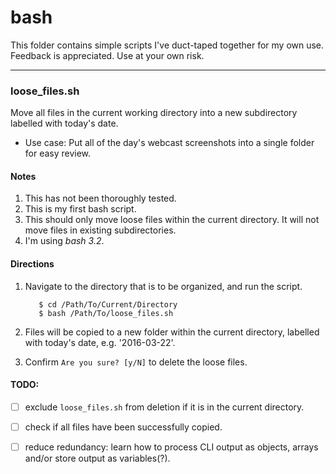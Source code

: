 # bash

This folder contains simple scripts I've duct-taped together for my own use.  
Feedback is appreciated. Use at your own risk.
___
### loose_files.sh
Move all files in the current working directory into a new subdirectory labelled with today's date.
+ Use case: Put all of the day's webcast screenshots into a single folder for easy review.

#### Notes
1. This has not been thoroughly tested.
2. This is my first bash script.
3. This should only move loose files within the current directory. It will not move files in existing subdirectories.
4. I'm using *bash 3.2*.

#### Directions
1. Navigate to the directory that is to be organized, and run the script.

     ```
        $ cd /Path/To/Current/Directory
        $ bash /Path/To/loose_files.sh
    ```
    
2. Files will be copied to a new folder within the current directory, labelled with today's date, e.g. '2016-03-22'.
3. Confirm `Are you sure? [y/N]` to delete the loose files.

#### TODO:
- [ ] exclude `loose_files.sh` from deletion if it is in the current directory.

- [ ] check if all files have been successfully copied.

- [ ] reduce redundancy: learn how to process CLI output as objects, arrays and/or store output as variables(?).
